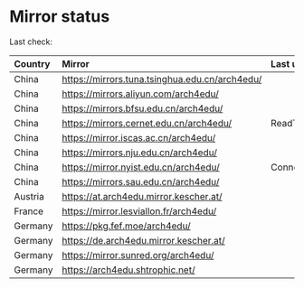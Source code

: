 <script src="./time.js"></script>
# Mirror status
Last check: <script type="text/javascript">localize(1749064813.964193);</script>

|Country|Mirror|Last update|
|:------|:-----|:----------|
|China|https://mirrors.tuna.tsinghua.edu.cn/arch4edu/|<script type="text/javascript">localize(1749020703);</script>|
|China|https://mirrors.aliyun.com/arch4edu/|<script type="text/javascript">localize(1748760430);</script>|
|China|https://mirrors.bfsu.edu.cn/arch4edu/|<script type="text/javascript">localize(1749020703);</script>|
|China|https://mirrors.cernet.edu.cn/arch4edu/|ReadTimeout|
|China|https://mirror.iscas.ac.cn/arch4edu/|<script type="text/javascript">localize(1749020703);</script>|
|China|https://mirrors.nju.edu.cn/arch4edu/|<script type="text/javascript">localize(1748968881);</script>|
|China|https://mirror.nyist.edu.cn/arch4edu/|ConnectionError|
|China|https://mirrors.sau.edu.cn/arch4edu/|<script type="text/javascript">localize(1731653531);</script>|
|Austria|https://at.arch4edu.mirror.kescher.at/|<script type="text/javascript">localize(1749020703);</script>|
|France|https://mirror.lesviallon.fr/arch4edu/|<script type="text/javascript">localize(1749020703);</script>|
|Germany|https://pkg.fef.moe/arch4edu/|<script type="text/javascript">localize(1749020703);</script>|
|Germany|https://de.arch4edu.mirror.kescher.at/|<script type="text/javascript">localize(1749020703);</script>|
|Germany|https://mirror.sunred.org/arch4edu/|<script type="text/javascript">localize(1749020703);</script>|
|Germany|https://arch4edu.shtrophic.net/|<script type="text/javascript">localize(1749020703);</script>|

<script src="./tablefilter/tablefilter.js"></script>
<script src="./table.js"></script>